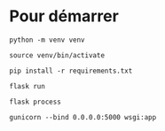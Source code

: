 # Pour démarrer

`python -m venv venv`

`source venv/bin/activate`

`pip install -r requirements.txt`

`flask run`

`flask process`

`gunicorn --bind 0.0.0.0:5000 wsgi:app`

